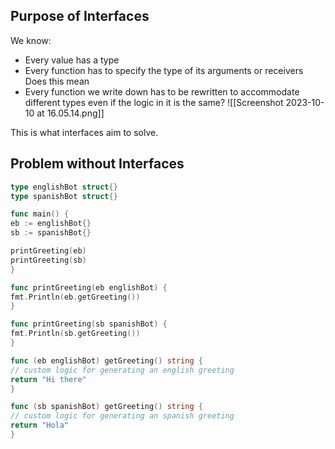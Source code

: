 ## Purpose of Interfaces
We know:
- Every value has a type
- Every function has to specify the type of its arguments or receivers 
Does this mean
- Every function we write down has to be rewritten to accommodate different types even if the logic in it is the same?
![[Screenshot 2023-10-10 at 16.05.14.png]]

This is what interfaces aim to solve.

## Problem without Interfaces
```go
type englishBot struct{}
type spanishBot struct{}

func main() {
eb := englishBot{}
sb := spanishBot{}  

printGreeting(eb)
printGreeting(sb)
}

func printGreeting(eb englishBot) {
fmt.Println(eb.getGreeting())
}  

func printGreeting(sb spanishBot) {
fmt.Println(sb.getGreeting())
}  

func (eb englishBot) getGreeting() string {
// custom logic for generating an english greeting
return "Hi there"
}

func (sb spanishBot) getGreeting() string {
// custom logic for generating an spanish greeting
return "Hola"
}
```